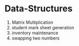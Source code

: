 # Data-Structures
1. Matrix Multiplication
2. student mark sheet generation
3. inventory maintenance
4. swapping two numbers
